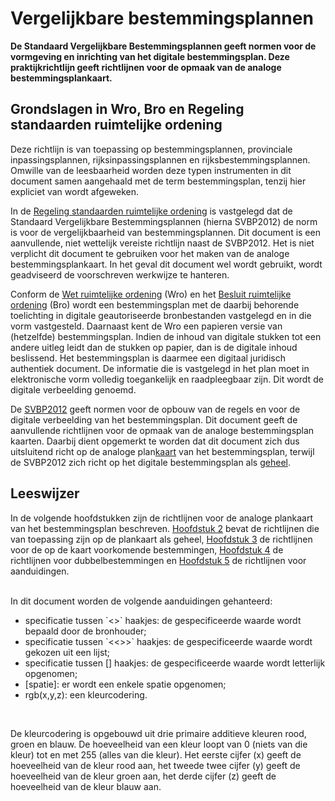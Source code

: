 # Vergelijkbare bestemmingsplannen
**De Standaard Vergelijkbare Bestemmingsplannen geeft normen voor de vormgeving en
inrichting van het digitale bestemmingsplan. Deze praktijkrichtlijn geeft
richtlijnen voor de opmaak van de analoge bestemmingsplankaart.**

## Grondslagen in Wro, Bro en Regeling standaarden ruimtelijke ordening
Deze richtlijn is van toepassing op bestemmingsplannen, provinciale
inpassingsplannen, rijksinpassingsplannen en rijksbestemmingsplannen. Omwille
van de leesbaarheid worden deze typen instrumenten in dit document samen
aangehaald met de term bestemmingsplan, tenzij hier expliciet van wordt
afgeweken.

In de <a href='http://wetten.overheid.nl/BWBR0031829' target='_blank'>Regeling
standaarden ruimtelijke ordening</a> is vastgelegd dat
de Standaard Vergelijkbare Bestemmingsplannen (hierna SVBP2012) de norm is voor
de vergelijkbaarheid van bestemmingsplannen. Dit document is een aanvullende,
niet wettelijk vereiste richtlijn naast de SVBP2012. Het is niet verplicht dit
document te gebruiken voor het maken van de analoge bestemmingsplankaart. In het
geval dit document wel wordt gebruikt, wordt geadviseerd de voorschreven
werkwijze te hanteren.

Conform de <a href='http://wetten.overheid.nl/BWBR0020449' target='_blank'>Wet ruimtelijke ordening</a> (Wro) en het <a href='http://wetten.overheid.nl/BWBR0023798' target='_blank'>Besluit ruimtelijke ordening</a> (Bro) wordt een bestemmingsplan met de daarbij behorende
toelichting in digitale geautoriseerde bronbestanden vastgelegd en in die vorm
vastgesteld. Daarnaast kent de Wro een papieren versie van (hetzelfde)
bestemmingsplan. Indien de inhoud van digitale stukken tot een andere uitleg
leidt dan de stukken op papier, dan is de digitale inhoud beslissend. Het
bestemmingsplan is daarmee een digitaal juridisch authentiek document. De
informatie die is vastgelegd in het plan moet in elektronische vorm volledig
toegankelijk en raadpleegbaar zijn. Dit wordt de digitale verbeelding genoemd.

De <a href='https://docs.geostandaarden.nl/ro/svbp' target='_blank'>SVBP2012</a> geeft normen voor de opbouw van de regels en voor de digitale
verbeelding van het bestemmingsplan. Dit document geeft de aanvullende
richtlijnen voor de opmaak van de analoge bestemmingsplan kaarten. Daarbij dient
opgemerkt te worden dat dit document zich dus uitsluitend richt op de analoge
plan<u>kaart</u> van het bestemmingsplan, terwijl de SVBP2012 zich richt op het
digitale bestemmingsplan als <u>geheel</u>.

## Leeswijzer
In de volgende hoofdstukken zijn de richtlijnen voor de analoge plankaart van
het bestemmingsplan beschreven. [Hoofdstuk 2](#H02) bevat de richtlijnen die van
toepassing zijn op de plankaart als geheel, [Hoofdstuk 3](#H03) de richtlijnen voor de
op de kaart voorkomende bestemmingen, [Hoofdstuk 4](#H04) de richtlijnen voor
dubbelbestemmingen en [Hoofdstuk 5](#H05) de richtlijnen voor aanduidingen.
</br></br>

In dit document worden de volgende aanduidingen gehanteerd:</br>

<ul><li>specificatie tussen `<>` haakjes: de gespecificeerde waarde wordt bepaald door de bronhouder;</li>
<li>specificatie tussen `<<>>` haakjes: de gespecificeerde waarde wordt gekozen uit een lijst;</li>
<li>specificatie tussen [] haakjes: de gespecificeerde waarde wordt letterlijk opgenomen;</li>
<li>[spatie]: er wordt een enkele spatie opgenomen;</li>
<li>rgb(x,y,z): een kleurcodering.</li>
</ul></br>

De kleurcodering is opgebouwd uit drie primaire additieve kleuren rood, groen en blauw. De hoeveelheid van een kleur loopt van 0
(niets van die kleur) tot en met 255 (alles van die kleur). Het eerste cijfer
(x) geeft de hoeveelheid van de kleur rood aan, het tweede twee cijfer (y) geeft
de hoeveelheid van de kleur groen aan, het derde cijfer (z) geeft de hoeveelheid
van de kleur blauw aan.
